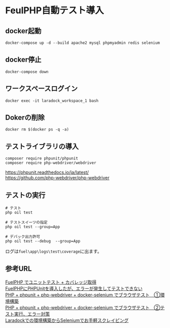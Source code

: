 # FeulPHP自動テスト導入

## docker起動

```
docker-compose up -d --build apache2 mysql phpmyadmin redis selenium
```

## docker停止

```
docker-compose down
```



## ワークスペースログイン
```
docker exec -it laradock_workspace_1 bash
```

## Dokerの削除
```
docker rm $(docker ps -q -a)
```

## テストライブラリの導入
```
composer require phpunit/phpunit
composer require php-webdriver/webdriver
```

https://phpunit.readthedocs.io/ja/latest/<br>
https://github.com/php-webdriver/php-webdriver<br>

## テストの実行
```
# テスト
php oil test

# テストスイーツの指定
php oil test --group=App

# デバック出力許可
php oil test --debug  --group=App
```

ログは`fuel\app\logs\test\coverage`に出ます。

## 参考URL
[FuelPHP でユニットテスト + カバレッジ取得](https://qiita.com/hira3/items/f14bbc64b6a01d575e57)<br>
[FuelPHPにPHPUnitを導入したが、エラーが発生してテストできない](https://qiita.com/Prof/items/eccc8a99b7eb982de817)<br>
[PHP + phpunit + php-webdriver + docker-selenium でブラウザテスト　①環境構築](https://qiita.com/haruna-nagayoshi/items/3ab58005a6ab74309a8f)<br>
[PHP + phpunit + php-webdriver + docker-selenium でブラウザテスト　②テスト実行、エラー対策](https://qiita.com/haruna-nagayoshi/items/bcf61a3e161f3ee10d83)<br>
[Laradockでの環境構築からSeleniumでお手軽スクレイピング](https://qiita.com/heimax/items/6103ee38dc6218d2caa5)
